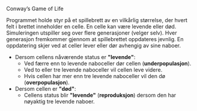  Conway’s Game of Life

 Programmet holde styr på et spillebrett av en vilkårlig størrelse, der hvert felt i brettet inneholder en celle. En celle kan være levende eller død. 
 Simuleringen utspiller seg over flere generasjoner (velger selv). Hver generasjon fremkommer gjennom at spillebrettet oppdateres jevnlig. En oppdatering skjer ved at celler lever eller dør avhengig av sine naboer.
 
 - Dersom cellens nåværende status er **"levende"**:
    - Ved færre enn to levende naboceller dør cellen (**underpopulasjon**).
    - Ved to eller tre levende naboceller vil cellen leve videre.
    - Hvis cellen har mer enn tre levende naboceller vil den dø (**overpopulasjon**).
- Dersom cellen er **"død"**:
    - Cellens status blir **"levende"** (**reproduksjon**) dersom den har nøyaktig tre levende naboer.


    
